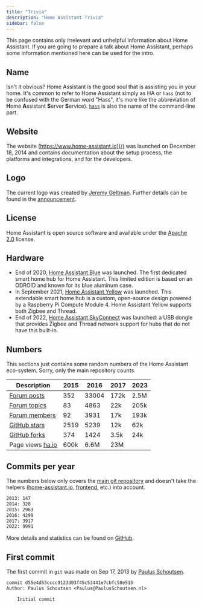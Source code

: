 ```yaml
---
title: "Trivia"
description: "Home Assistant Trivia"
sidebar: false
---
```


This page contains only irrelevant and unhelpful information about Home Assistant. If you are going to prepare a talk about Home Assistant, perhaps some information mentioned here can be used for the intro.

## Name

Isn't it obvious? Home Assistant is the good soul that is assisting you in your home. It's common to refer to Home Assistant simply as HA or `hass` (not to be confused with the German word "Hass", it's more like the abbreviation of **H**ome **A**ssistant **S**erver **S**ervice). [`hass`](/docs/tools/hass/) is also the name of the command-line part.

## Website

The website [https://www.home-assistant.io](/) was launched on December 18, 2014 and contains documentation about the setup process, the platforms and integrations, and for the developers.

## Logo

The current logo was created by [Jeremy Geltman](https://jeremygeltman.com/). Further details can be found in the [announcement](/blog/2015/03/08/new-logo/).

## License

Home Assistant is open source software and available under the [Apache 2.0](https://www.apache.org/licenses/LICENSE-2.0) license.

## Hardware

- End of 2020, [Home Assistant Blue](/blue/) was launched. The first dedicated smart home hub for Home Assistant. This limited edition is based on an ODROID and known for its blue aluminum case.
- In September 2021, [Home Assistant Yellow](/yellow/) was launched. This extendable smart home hub is a custom, open-source design powered by a Raspberry Pi Compute Module 4. Home Assistant Yellow supports both Zigbee and Thread.
- End of 2022, [Home Assistant SkyConnect](skyconnect) was launched: a USB dongle that provides Zigbee and Thread network support for hubs that do not have this built-in.

## Numbers

This sections just contains some random numbers of the Home Assistant eco-system. Sorry, only the main repository counts.

| Description                                                                 | 2015 | 2016  | 2017 | 2023 |
| --------------------------------------------------------------------------- | ---- | ----- | ---- | ---- |
| [Forum posts](https://community.home-assistant.io/)                         | 352  | 33004 | 172k | 2.5M |
| [Forum topics](https://community.home-assistant.io/)                        | 83   | 4863  | 22k  | 205k |
| [Forum members](https://community.home-assistant.io/)                       | 92   | 3931  | 17k  | 193k |
| [GitHub stars](https://github.com/home-assistant/home-assistant/stargazers) | 2519 | 5239  | 12k  | 62k  |
| [GitHub forks](https://github.com/home-assistant/home-assistant/network)    | 374  | 1424  | 3.5k | 24k  |
| Page views [ha.io](/)                                                       | 600k | 6.6M  | 23M  |      |

## Commits per year

The numbers below only covers the [main git repository](https://github.com/home-assistant/home-assistant/) and doesn't take the helpers ([home-assistant.io](https://github.com/home-assistant/home-assistant.io), [frontend](https://github.com/home-assistant/frontend), etc.) into account.

```bash
2013: 147
2014: 328
2015: 2963
2016: 4299
2017: 3917
2022: 9991
```

More details and statistics can be found on [GitHub](https://github.com/home-assistant/home-assistant/graphs/contributors).

## First commit

The first commit in `git` was made on Sep 17, 2013 by [Paulus Schoutsen](https://github.com/balloob).

```txt
commit d55e4d53cccc9123d03f45c53441e7cbfc58e515
Author: Paulus Schoutsen <Paulus@PaulusSchoutsen.nl>

    Initial commit
```
